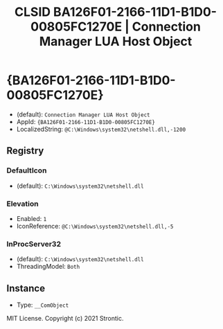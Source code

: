 ﻿---
title: "CLSID BA126F01-2166-11D1-B1D0-00805FC1270E | Connection Manager LUA Host Object"
excerpt: What is COM-Object CLSID BA126F01-2166-11D1-B1D0-00805FC1270E?
---

# {BA126F01-2166-11D1-B1D0-00805FC1270E}

* (default): `Connection Manager LUA Host Object`
* AppId: `{BA126F01-2166-11D1-B1D0-00805FC1270E}`
* LocalizedString: `@C:\Windows\system32\netshell.dll,-1200`

## Registry


### DefaultIcon

* (default): `C:\Windows\system32\netshell.dll`

### Elevation

* Enabled: `1`
* IconReference: `@C:\Windows\system32\netshell.dll,-5`

### InProcServer32

* (default): `C:\Windows\system32\netshell.dll`
* ThreadingModel: `Both`

## Instance

* Type: `__ComObject`

MIT License. Copyright (c) 2021 Strontic.


